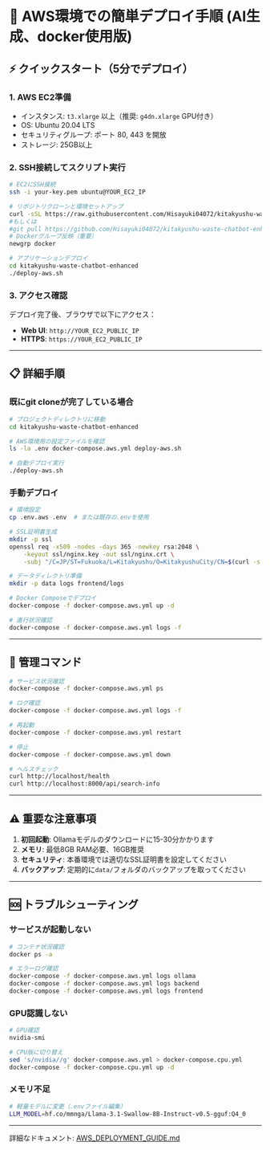 # 🚀 AWS環境での簡単デプロイ手順 (AI生成、docker使用版)

## ⚡ クイックスタート（5分でデプロイ）

### 1. AWS EC2準備
- インスタンス: `t3.xlarge` 以上（推奨: `g4dn.xlarge` GPU付き）
- OS: Ubuntu 20.04 LTS
- セキュリティグループ: ポート 80, 443 を開放
- ストレージ: 25GB以上

### 2. SSH接続してスクリプト実行
```bash
# EC2にSSH接続
ssh -i your-key.pem ubuntu@YOUR_EC2_IP

# リポジトリクローンと環境セットアップ
curl -sSL https://raw.githubusercontent.com/Hisayuki04072/kitakyushu-waste-chatbot-enhanced/main/setup-aws-env.sh | bash
#もしくは
#git pull https://github.com/Hisayuki04072/kitakyushu-waste-chatbot-enhanced.git
# Dockerグループ反映（重要）
newgrp docker

# アプリケーションデプロイ
cd kitakyushu-waste-chatbot-enhanced
./deploy-aws.sh
```

### 3. アクセス確認
デプロイ完了後、ブラウザで以下にアクセス：
- **Web UI**: `http://YOUR_EC2_PUBLIC_IP`
- **HTTPS**: `https://YOUR_EC2_PUBLIC_IP`

---

## 📋 詳細手順

### 既にgit cloneが完了している場合

```bash
# プロジェクトディレクトリに移動
cd kitakyushu-waste-chatbot-enhanced

# AWS環境用の設定ファイルを確認
ls -la .env docker-compose.aws.yml deploy-aws.sh

# 自動デプロイ実行
./deploy-aws.sh
```

### 手動デプロイ

```bash
# 環境設定
cp .env.aws .env  # または既存の.envを使用

# SSL証明書生成
mkdir -p ssl
openssl req -x509 -nodes -days 365 -newkey rsa:2048 \
    -keyout ssl/nginx.key -out ssl/nginx.crt \
    -subj "/C=JP/ST=Fukuoka/L=Kitakyushu/O=KitakyushuCity/CN=$(curl -s http://169.254.169.254/latest/meta-data/public-ipv4)"

# データディレクトリ準備
mkdir -p data logs frontend/logs

# Docker Composeでデプロイ
docker-compose -f docker-compose.aws.yml up -d

# 進行状況確認
docker-compose -f docker-compose.aws.yml logs -f
```

---

## 🔧 管理コマンド

```bash
# サービス状況確認
docker-compose -f docker-compose.aws.yml ps

# ログ確認
docker-compose -f docker-compose.aws.yml logs -f

# 再起動
docker-compose -f docker-compose.aws.yml restart

# 停止
docker-compose -f docker-compose.aws.yml down

# ヘルスチェック
curl http://localhost/health
curl http://localhost:8000/api/search-info
```

---

## ⚠️ 重要な注意事項

1. **初回起動**: Ollamaモデルのダウンロードに15-30分かかります
2. **メモリ**: 最低8GB RAM必要、16GB推奨
3. **セキュリティ**: 本番環境では適切なSSL証明書を設定してください
4. **バックアップ**: 定期的に`data/`フォルダのバックアップを取ってください

---

## 🆘 トラブルシューティング

### サービスが起動しない
```bash
# コンテナ状況確認
docker ps -a

# エラーログ確認
docker-compose -f docker-compose.aws.yml logs ollama
docker-compose -f docker-compose.aws.yml logs backend
docker-compose -f docker-compose.aws.yml logs frontend
```

### GPU認識しない
```bash
# GPU確認
nvidia-smi

# CPU版に切り替え
sed 's/nvidia//g' docker-compose.aws.yml > docker-compose.cpu.yml
docker-compose -f docker-compose.cpu.yml up -d
```

### メモリ不足
```bash
# 軽量モデルに変更（.envファイル編集）
LLM_MODEL=hf.co/mmnga/Llama-3.1-Swallow-8B-Instruct-v0.5-gguf:Q4_0
```

---

詳細なドキュメント: [AWS_DEPLOYMENT_GUIDE.md](AWS_DEPLOYMENT_GUIDE.md)
